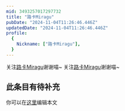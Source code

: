 ```yaml
---
mid: 3493257017297732
title: "路卡Miragu"
pubDate: "2024-11-04T11:26:46.446Z"
updatedDate: "2024-11-04T11:26:46.446Z"
profile:
  {
    Nickname: ["路卡Miragu"],
  }
---
```


关注[路卡Miragu](https://space.bilibili.com/3493257017297732)谢谢喵~ 关注[路卡Miragu](https://space.bilibili.com/3493257017297732)谢谢喵~

## 此条目有待补充
你可以在[这里](https://github.com/Yuhanawa/VTuber.ICU-Content/edit/master/v/路卡Miragu/index.md)编辑本文
